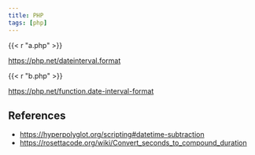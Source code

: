 ```yaml
---
title: PHP
tags: [php]
---
```


{{< r "a.php" >}}

<https://php.net/dateinterval.format>

{{< r "b.php" >}}

<https://php.net/function.date-interval-format>

## References

- <https://hyperpolyglot.org/scripting#datetime-subtraction>
- <https://rosettacode.org/wiki/Convert_seconds_to_compound_duration>
